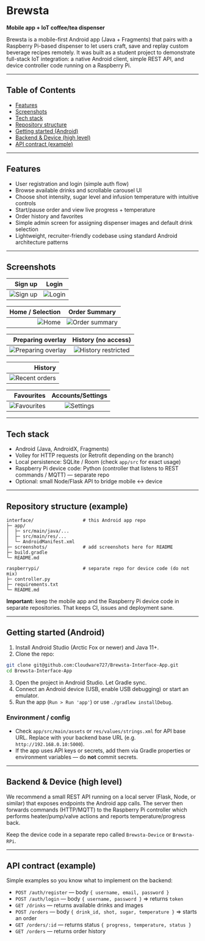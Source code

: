# Brewsta

**Mobile app + IoT coffee/tea dispenser**

Brewsta is a mobile-first Android app (Java + Fragments) that pairs with a Raspberry Pi-based dispenser to let users craft, save and replay custom beverage recipes remotely. It was built as a student project to demonstrate full-stack IoT integration: a native Android client, simple REST API, and device controller code running on a Raspberry Pi.

---

## Table of Contents

* [Features](#features)
* [Screenshots](#screenshots)
* [Tech stack](#tech-stack)
* [Repository structure](#repository-structure)
* [Getting started (Android)](#getting-started-android)
* [Backend & Device (high level)](#backend--device-high-level)
* [API contract (example)](#api-contract-example)

---

## Features

* User registration and login (simple auth flow)
* Browse available drinks and scrollable carousel UI
* Choose shot intensity, sugar level and infusion temperature with intuitive controls
* Start/pause order and view live progress + temperature
* Order history and favorites
* Simple admin screen for assigning dispenser images and default drink selection
* Lightweight, recruiter-friendly codebase using standard Android architecture patterns

---

## Screenshots

| Sign up | Login |
|---:|:---:|
| ![Sign up](screenshots/signup.png) | ![Login](screenshots/login.png) |

| Home / Selection | Order Summary |
|---:|:---:|
| ![Home](screenshots/home.png) | ![Order summary](screenshots/order_summary.png) |

| Preparing overlay | History (no access) |
|---:|:---:|
| ![Preparing overlay](screenshots/ready_overlay.png) | ![History restricted](screenshots/history_restricted.png) |

| History |
|---:|
| ![Recent orders](screenshots/recent_orders.png) |

| Favourites| Accounts/Settings |
|---:|:---:|
| ![Favourites](screenshots/favourites.png) | ![Settings](screenshots/settings.png) |


---

## Tech stack

* Android (Java, AndroidX, Fragments)
* Volley for HTTP requests (or Retrofit depending on the branch)
* Local persistence: SQLite / Room (check `app/src` for exact usage)
* Raspberry Pi device code: Python (controller that listens to REST commands / MQTT) — separate repo
* Optional: small Node/Flask API to bridge mobile <-> device

---

## Repository structure (example)

```
interface/                  # this Android app repo
├─ app/
│  ├─ src/main/java/...
│  ├─ src/main/res/...
│  └─ AndroidManifest.xml
├─ screenshots/             # add screenshots here for README
├─ build.gradle
└─ README.md

raspberrypi/                # separate repo for device code (do not mix)
├─ controller.py
├─ requirements.txt
└─ README.md
```

**Important:** keep the mobile app and the Raspberry Pi device code in separate repositories. That keeps CI, issues and deployment sane.

---

## Getting started (Android)

1. Install Android Studio (Arctic Fox or newer) and Java 11+.
2. Clone the repo:

```bash
git clone git@github.com:Cloudware727/Brewsta-Interface-App.git
cd Brewsta-Interface-App
```

3. Open the project in Android Studio. Let Gradle sync.
4. Connect an Android device (USB, enable USB debugging) or start an emulator.
5. Run the app (`Run > Run 'app'`) or use `./gradlew installDebug`.

### Environment / config

* Check `app/src/main/assets` or `res/values/strings.xml` for API base URL. Replace with your backend base URL (e.g. `http://192.168.0.10:5000`).
* If the app uses API keys or secrets, add them via Gradle properties or environment variables — do **not** commit secrets.

---

## Backend & Device (high level)

We recommend a small REST API running on a local server (Flask, Node, or similar) that exposes endpoints the Android app calls. The server then forwards commands (HTTP/MQTT) to the Raspberry Pi controller which performs heater/pump/valve actions and reports temperature/progress back.

Keep the device code in a separate repo called `Brewsta-Device` or `Brewsta-RPi`.

---

## API contract (example)

Simple examples so you know what to implement on the backend:

* `POST /auth/register`  — body `{ username, email, password }`
* `POST /auth/login`     — body `{ username, password }` => returns `token`
* `GET /drinks`          — returns available drinks and images
* `POST /orders`         — body `{ drink_id, shot, sugar, temperature }` => starts an order
* `GET /orders/:id`      — returns status `{ progress, temperature, status }`
* `GET /orders`          — returns order history

